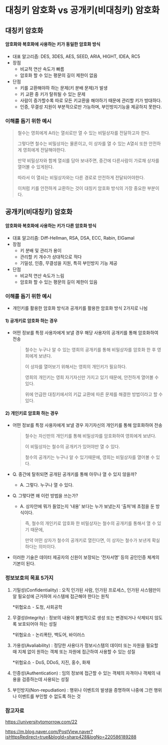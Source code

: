 # 대칭키 암호화 vs 공개키(비대칭키) 암호화

## 대칭키 암호화

#### 암호화와 복호화에 사용하는 키가 동일한 암호화 방식

- 대표 알고리즘: DES, 3DES, AES, SEED, ARIA, HIGHT, IDEA, RC5
- 장점
  - 비교적 연산 속도가 빠름
  - 암호화 할 수 있는 평문의 길이 제한이 없음
- 단점
  - 키를 교환해야하 하는 문제(키 분배 문제)가 발생
  - 키 교환 중 키가 탈취될 수 있는 문제
  - 사람이 증가할수록 따로 모든 키교환을 해야하기 때문에 관리할 키가 방대하다.
  - 인증, 무결성 지원이 부분적으로만 가능하며, 부인방지기능을 제공하지 못한다.

### 이해를 돕기 위한 예시

> 철수는 영희에게 A라는 열쇠로만 열 수 있는 비밀상자를 전달하고자 한다.
>
> 그렇다면 철수는 비밀상자는 물론이고, 이 상자를 열 수 있는 A열쇠 또한 안전하게 영희에게 전달해야한다.
>
> 만약 비밀상자와 함께 열쇠를 담아 보내주면, 중간에 다른사람이 가로채 상자를 열어볼 수 있게된다.
>
> 따라서 이 열쇠는 비밀상자와는 다른 경로로 안전하게 전달되어야한다.
>
> 이처럼 키를 안전하게 교환하는 것이 대칭키 암호화 방식의 가장 중요한 부분이다.

## 공개키(비대칭키) 암호화

#### 암호화와 복호화에 사용하는 키가 다른 암호화 방식

- 대표 알고리즘: Diff-Hellman, RSA, DSA, ECC, Rabin, ElGamal
- 장점
  - 키 분배 및 관리가 용이
  - 관리할 키 개수가 상대적으로 적다
  - 기밀성, 인증, 무결성을 지원, 특히 부인방지 기능 제공
- 단점
  - 비교적 연산 속도가 느림
  - 암호화 할 수 있는 평문의 길이 제한이 있음

### 이해를 돕기 위한 예시

- 개인키를 활용한 암호화 방식과 공개키를 활용한 암호화 방식 2가지로 나뉨

#### 1) 공개키로 암호화 하는 경우

- 어떤 정보를 특정 사용자에게 보낼 경우 해당 사용자의 공개키를 통해 암호화하여 전송
  > 철수는 누구나 알 수 있는 영희의 공개키를 통해 비밀상자를 암호화 한 후 영희에게 보낸다.
  >
  > 이 상자를 열어보기 위해서는 영희의 개인키가 필요하다.
  >
  > 영희의 개인키는 영희 자기자신만 가지고 있기 때문에, 안전하게 열어볼 수 있다.
  >
  > 위에 언급한 대칭키에서의 키값 교환에 따른 문제를 해결한 방법이라고 할 수 있다.

#### 2) 개인키로 암호화 하는 경우

- 어떤 정보를 특정 사용자에게 보낼 경우 자기자신의 개인키를 통해 암호화하여 전송
  > 철수는 자신만의 개인키를 통해 비밀상자를 암호화하여 영희에게 보낸다.
  >
  > 이 비밀상자는 철수의 공개키가 있어야만 열 수 있다.
  >
  > 철수의 공개키는 누구나 알 수 있기때문에, 영희는 비밀상자를 열어볼 수 있다.

- Q. 중간에 탈취되면 공개된 공개키를 통해 아무나 열 수 있지 않을까?
  - A. 그렇다. 누구나 열 수 있다.
- Q. 그렇다면 왜 이런 방법을 쓰는가?
  - A. 상자안에 뭐가 들었는지 ‘내용’ 보다는 누가 보냈는지 ‘출처’에 초점을 둔 방식이다.
  > 즉, 철수의 개인키로 암호화 한 비밀상자는 철수의 공개키를 통해서 열 수 있기 때문에,
  >
  > 만약 어떤 상자가 철수의 공개키로 열린다면, 이 상자는 철수가 보낸게 확실하다는 의미이다.
  
- 이러한 기술은 데이터 제공자의 신원이 보장되는 ‘전자서명’ 등의 공인인증 체계의 기본이 된다.

### 정보보호의 목표 5가지

1. 기밀성(Confidentiality) : 오직 인가된 사람, 인가된 프로세스, 인가된 사스템만이 알 필요성에 근거하여 사스템에 접근해야 한다는 원칙

    *위협요소 - 도청, 사회공학

2. 무결성(Integrity) : 정보의 내용이 불법적으로 생성 또는 변경되거나 삭제되지 않도록 보호되어야 하는 성질

    *위협요소 - 논리폭탄, 백도어, 바이러스

3. 가용성(Avaliability) : 정당한 사용다가 정보시스템의 데이터 또는 자원을 필요할 때 지체 없이 원하는 객체 또는 자원에 접근하여 사용할 수 있는 성질

    *위협요소 - DoS, DDoS, 지진, 홍수, 화재

4. 인증성(Authentication) : 임의 정보에 접근할 수 있는 객체의 자격이나 객체의 내용을 검증하는데 사용되는 성질

5. 부인방지(Non-repudiation) : 행위나 이벤트의 발생을 증명하여 나중에 그런 행위나 이벤트를 부인할 수 없도록 하는 것 

### 참고자료

https://universitytomorrow.com/22

https://m.blog.naver.com/PostView.naver?isHttpsRedirect=true&blogId=sharp428&logNo=220586189288
